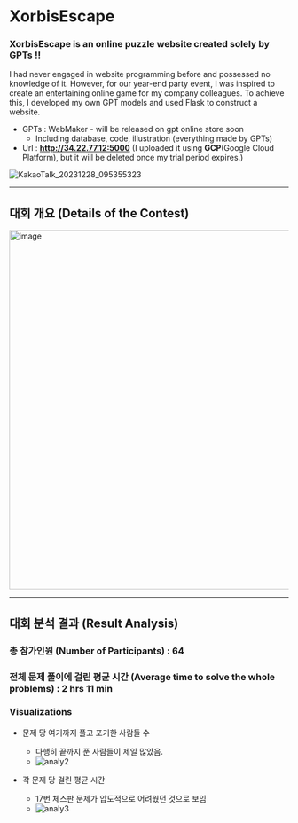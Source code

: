 # XorbisEscape

### XorbisEscape is an online puzzle website created solely by GPTs !! 
I had never engaged in website programming before and possessed no knowledge of it. However, for our year-end party event, I was inspired to create an entertaining online game for my company colleagues. To achieve this, I developed my own GPT models and used Flask to construct a website. 
- GPTs : WebMaker - will be released on gpt online store soon
  - Including database, code, illustration (everything made by GPTs)
- Url : **http://34.22.77.12:5000** (I uploaded it using **GCP**(Google Cloud Platform), but it will be deleted once my trial period expires.)



![KakaoTalk_20231228_095355323](https://github.com/AllenEdgarPoe/Real-time-SD-TD-SDXLora/assets/43398106/5aa822a9-1e68-4fcb-9611-bfe270009f5e)

---
## 대회 개요 (Details of the Contest)

<img width="648" alt="image" src="https://github.com/AllenEdgarPoe/XorbisEscape/assets/43398106/58ac8e81-f7b2-41ac-9e85-de3d8ba38bc3">

---

## 대회 분석 결과 (Result Analysis)

### 총 참가인원 (Number of Participants) :  64
### 전체 문제 풀이에 걸린 평균 시간 (Average time to solve the whole problems) : 2 hrs 11 min
### Visualizations
* 문제 당 여기까지 풀고 포기한 사람들 수 
  * 다행히 끝까지 푼 사람들이 제일 많았음. 
  * ![analy2](https://github.com/AllenEdgarPoe/XorbisEscape/assets/43398106/09045fa5-7012-4e20-8598-34a050772943)

* 각 문제 당 걸린 평균 시간 
  * 17번 체스판 문제가 압도적으로 어려웠던 것으로 보임 
  * ![analy3](https://github.com/AllenEdgarPoe/XorbisEscape/assets/43398106/ba20195a-45b5-45c3-a87e-154a89289673)